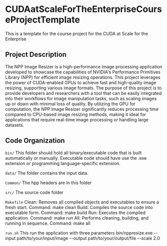 # CUDAatScaleForTheEnterpriseCourseProjectTemplate
This is a template for the course project for the CUDA at Scale for the Enterprise

## Project Description

The NPP Image Resizer is a high-performance image processing application developed to showcase the capabilities of NVIDIA's Performance Primitives Library (NPP) for efficient image resizing operations. This project leverages the power of CUDA-enabled GPUs to achieve fast and high-quality image resizing, supporting various image formats. The purpose of this project is to provide developers and researchers with a tool that can be easily integrated into their workflows for image manipulation tasks, such as scaling images up or down with minimal loss of quality. By utilizing the GPU for computation, the NPP Image Resizer significantly reduces processing time compared to CPU-based image resizing methods, making it ideal for applications that require real-time image processing or handling large datasets.

## Code Organization

```bin/```
This folder should hold all binary/executable code that is built automatically or manually. Executable code should have use the .exe extension or programming language-specific extension.

```data/```
The folder contains the input data.

```Common/```
The hpp headers are in this folder

```src/```
The source code folder

```Makefile```
Clean: Removes all compiled objects and executables to ensure a fresh start.
Command: make clean
Build: Compiles the source code into executable form.
Command: make build
Run: Executes the compiled application.
Command: make run
All: Performs cleaning, building, and running in sequence.
Command: make all

```run.sh```
This run the application with three parameters
bin/nppresize.exe --input path/to/your/input/image --output path/to/your/output/file --scale 2.0

